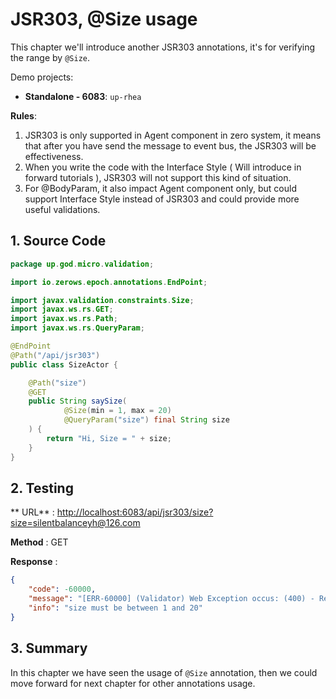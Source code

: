 # JSR303, @Size usage

This chapter we'll introduce another JSR303 annotations, it's for verifying the range by `@Size`.

Demo projects:

* **Standalone - 6083**: `up-rhea`

**Rules**:

1. JSR303 is only supported in Agent component in zero system, it means that after you have send the message to event
   bus, the JSR303 will be effectiveness.
2. When you write the code with the Interface Style \( Will introduce in forward tutorials \), JSR303 will not support
   this kind of situation.
3. For @BodyParam, it also impact Agent component only, but could support Interface Style instead of JSR303 and could
   provide more useful validations.

## 1. Source Code

```java
package up.god.micro.validation;

import io.zerows.epoch.annotations.EndPoint;

import javax.validation.constraints.Size;
import javax.ws.rs.GET;
import javax.ws.rs.Path;
import javax.ws.rs.QueryParam;

@EndPoint
@Path("/api/jsr303")
public class SizeActor {

    @Path("size")
    @GET
    public String saySize(
            @Size(min = 1, max = 20)
            @QueryParam("size") final String size
    ) {
        return "Hi, Size = " + size;
    }
}
```

## 2. Testing

**
URL** : [http://localhost:6083/api/jsr303/size?size=silentbalanceyh@126.com](http://localhost:6083/api/jsr303/size?size=silentbalanceyh@126.com)

**Method** :  GET

**Response** :

```json
{
    "code": -60000,
    "message": "[ERR-60000] (Validator) Web Exception occus: (400) - Request validation handler, class = class up.god.micro.validation.SizeActor, method = public java.lang.String up.god.micro.validation.SizeActor.saySize(java.lang.String), message = size must be between 1 and 20.",
    "info": "size must be between 1 and 20"
}
```

## 3. Summary

In this chapter we have seen the usage of `@Size` annotation, then we could move forward for next chapter for other
annotations usage.



